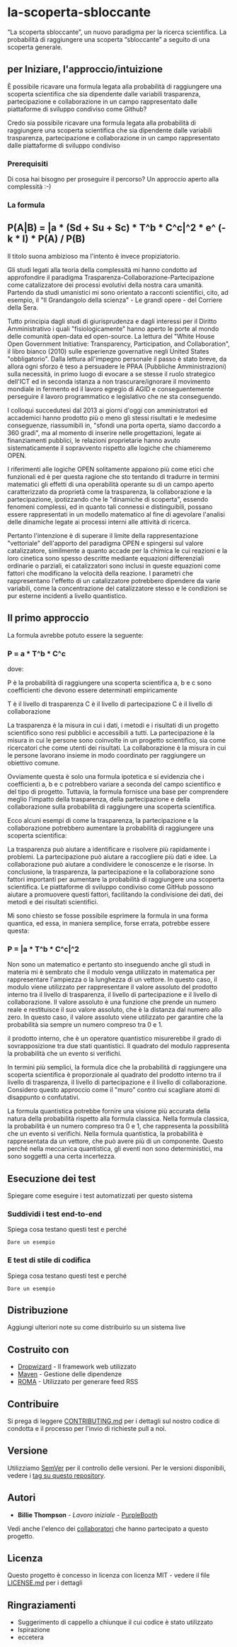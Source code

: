 # la-scoperta-sbloccante
“La scoperta sbloccante”, un nuovo paradigma per la ricerca scientifica. La probabilità di raggiungere una scoperta “sbloccante” a seguito di una scoperta generale.


## per Iniziare, l'approccio/intuizione

È possibile ricavare una formula legata alla probabilità di raggiungere una scoperta scientifica che sia dipendente dalle variabili trasparenza, partecipazione e collaborazione in un campo rappresentato dalle piattaforme di sviluppo condiviso come Github?

Credo sia possibile ricavare una formula legata alla probabilità di raggiungere una scoperta scientifica che sia dipendente dalle variabili trasparenza, partecipazione e collaborazione in un campo rappresentato dalle piattaforme di sviluppo condiviso 


### Prerequisiti 

Di cosa hai bisogno per proseguire il percorso?
Un approccio aperto alla complessità :-)

### La formula

## P(A|B) = |a * (Sd + Su + Sc) * T^b * C^c|^2 * e^ (-k * I) * P(A) / P(B)

Il titolo suona ambizioso ma l'intento è invece propiziatorio. 

Gli studi legati alla teoria della complessità mi hanno condotto ad approfondire il paradigma Trasparenza-Collaborazione-Partecipazione come catalizzatore dei processi evolutivi della nostra cara umanità.
Partendo da studi umanistici mi sono orientato a racconti scientifici, cito, ad esempio, il "Il Grandangolo della scienza" - Le grandi opere - del Corriere della Sera.

Tutto principia dagli studi di giurisprudenza e dagli interessi per il Diritto Amministrativo i quali "fisiologicamente" hanno aperto le porte al mondo delle comunità open-data ed open-source. La lettura del "White House Open Government Initiative: Transparency, Participation, and Collaboration", il libro bianco (2010) sulle esperienze governative negli United States "obbligatorio". Dalla lettura all'impegno personale il passo è stato breve, da allora ogni sforzo è teso a persuadere le PPAA (Pubbliche Amministrazioni) sulla necessità, in primo luogo di evocare a se stesse il ruolo strategico dell'ICT ed in seconda istanza a non trascurare/ignorare il movimento mondiale in fermento ed il lavoro egregio di AGID e conseguentemente perseguire il lavoro programmatico e legislativo che ne sta conseguendo.

I colloqui succedutesi dal 2013 ai giorni d'oggi con amministratori ed accademici hanno prodotto più o meno gli stessi risultati e le medesime conseguenze, riassumibili in, "sfondi una porta operta, siamo daccordo a 360 gradi", ma al momento di inserire nelle progettazioni, legate ai finanziamenti pubblici, le relazioni proprietarie hanno avuto sistematicamente il sopravvento rispetto alle logiche che chiameremo OPEN.  

I riferimenti alle logiche OPEN solitamente appaiono più come etici che funzionali ed è per questa ragione che sto tentando di tradurre in termini matematici gli effetti di una operabilità operante su di un campo aperto caratterizzato da proprietà come la trasparenza, la collaborazione e la partecipazione, ipotizzando che le "dinamiche di scoperta", essendo fenomeni complessi, ed in quanto tali connessi e distinguibili, possano essere rappresentati in un modello matematico al fine di agevolare l'analisi delle dinamiche legate ai processi interni alle attività di ricerca.

Pertanto l'intenzione è di superare il limite della rappresentazione "vettoriale" dell'apporto del paradigma OPEN e spingersi sul valore catalizzatore, similmente a quanto accade per la chimica le cui reazioni e la loro cinetica sono spesso descritte mediante equazioni differenziali ordinarie o parziali, ei catalizzatori sono inclusi in queste equazioni come fattori che modificano la velocità della reazione. I parametri che rappresentano l'effetto di un catalizzatore potrebbero dipendere da varie variabili, come la concentrazione del catalizzatore stesso e le condizioni se pur esterne incidenti a livello quantistico.

## Il primo approccio

La formula avrebbe potuto essere la seguente:

### P = a * T^b * C^c

dove:

P è la probabilità di raggiungere una scoperta scientifica
a, b e c sono coefficienti che devono essere determinati empiricamente

T è il livello di trasparenza
C è il livello di partecipazione
C è il livello di collaborazione

La trasparenza è la misura in cui i dati, i metodi e i risultati di un progetto scientifico sono resi pubblici e accessibili a tutti. La partecipazione è la misura in cui le persone sono coinvolte in un progetto scientifico, sia come ricercatori che come utenti dei risultati. La collaborazione è la misura in cui le persone lavorano insieme in modo coordinato per raggiungere un obiettivo comune.

Ovviamente questa è solo una formula ipotetica e si evidenzia che i coefficienti a, b e c potrebbero variare a seconda del campo scientifico e del tipo di progetto. Tuttavia, la formula fornisce una base per comprendere meglio l'impatto della trasparenza, della partecipazione e della collaborazione sulla probabilità di raggiungere una scoperta scientifica.

Ecco alcuni esempi di come la trasparenza, la partecipazione e la collaborazione potrebbero aumentare la probabilità di raggiungere una scoperta scientifica:

La trasparenza può aiutare a identificare e risolvere più rapidamente i problemi.
La partecipazione può aiutare a raccogliere più dati e idee.
La collaborazione può aiutare a condividere le conoscenze e le risorse.
In conclusione, la trasparenza, la partecipazione e la collaborazione sono fattori importanti per aumentare la probabilità di raggiungere una scoperta scientifica. Le piattaforme di sviluppo condiviso come GitHub possono aiutare a promuovere questi fattori, facilitando la condivisione dei dati, dei metodi e dei risultati scientifici.

Mi sono chiesto se fosse possibile esprimere la formula in una forma quantica, ed essa, in maniera semplice, forse errata, potrebbe essere questa:


### P = |a * T^b * C^c|^2

Non sono un matematico e pertanto sto inseguendo anche gli studi in materia mi è sembrato che il modulo venga utilizzato in matematica per rappresentare l'ampiezza o la lunghezza di un vettore. In questo caso, il modulo viene utilizzato per rappresentare il valore assoluto del prodotto interno tra il livello di trasparenza, il livello di partecipazione e il livello di collaborazione. Il valore assoluto è una funzione che prende un numero reale e restituisce il suo valore assoluto, che è la distanza dal numero allo zero. In questo caso, il valore assoluto viene utilizzato per garantire che la probabilità sia sempre un numero compreso tra 0 e 1.

il prodotto interno, che è un operatore quantistico misurerebbe il grado di sovrapposizione tra due stati quantistici. Il quadrato del modulo rappresenta la probabilità che un evento si verifichi.

In termini più semplici, la formula dice che la probabilità di raggiungere una scoperta scientifica è proporzionale al quadrato del prodotto interno tra il livello di trasparenza, il livello di partecipazione e il livello di collaborazione. Considero questo approccio come il "muro" contro cui scagliare atomi di disappunto o confutativi.

La formula quantistica potrebbe fornire una visione più accurata della natura della probabilità rispetto alla formula classica. Nella formula classica, la probabilità è un numero compreso tra 0 e 1, che rappresenta la possibilità che un evento si verifichi. Nella formula quantistica, la probabilità è rappresentata da un vettore, che può avere più di un componente. Questo perché nella meccanica quantistica, gli eventi non sono deterministici, ma sono soggetti a una certa incertezza.
 






## Esecuzione dei test

Spiegare come eseguire i test automatizzati per questo sistema

### Suddividi i test end-to-end

Spiega cosa testano questi test e perché

```
Dare un esempio
```

### E test di stile di codifica

Spiega cosa testano questi test e perché

```
Dare un esempio
```

## Distribuzione

Aggiungi ulteriori note su come distribuirlo su un sistema live

## Costruito con

* [Dropwizard](http://www.dropwizard.io/1.0.2/docs/) - Il framework web utilizzato
* [Maven](https://maven.apache.org/) - Gestione delle dipendenze
* [ROMA](https://rometools.github.io/rome/) - Utilizzato per generare feed RSS

## Contribuire

Si prega di leggere [CONTRIBUTING.md](https://gist.github.com/PurpleBooth/b24679402957c63ec426) per i dettagli sul nostro codice di condotta e il processo per l'invio di richieste pull a noi.

## Versione

Utilizziamo [SemVer](http://semver.org/) per il controllo delle versioni. Per le versioni disponibili, vedere i [tag su questo repository](https://github.com/your/project/tags).

## Autori

* **Billie Thompson** - *Lavoro iniziale* - [PurpleBooth](https://github.com/PurpleBooth)

Vedi anche l'elenco dei [collaboratori](https://github.com/your/project/contributors) che hanno partecipato a questo progetto.

## Licenza

Questo progetto è concesso in licenza con licenza MIT - vedere il file [LICENSE.md](LICENSE.md) per i dettagli

## Ringraziamenti

* Suggerimento di cappello a chiunque il cui codice è stato utilizzato
* Ispirazione
* eccetera
